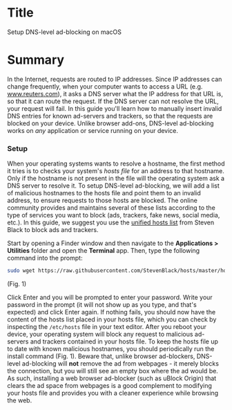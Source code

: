 # Title #
Setup DNS-level ad-blocking on macOS

# Summary #
In the Internet, requests are routed to IP addresses. Since IP addresses can change frequently, when your computer wants
to access a URL (e.g. www.reuters.com), it asks a DNS server what the IP address for that URL is, so that it can route
the request. If the DNS server can not resolve the URL, your request will fail. In this guide you'll learn how to
manually insert invalid DNS entries for known ad-servers and trackers, so that the requests are blocked on your device.
Unlike browser add-ons, DNS-level ad-blocking works on *any* application or service running on your device.

### Setup ###

When your operating systems wants to resolve a hostname, the first method it tries is to checks your system's *hosts
file* for an address to that hostname. Only if the hostname is not present in the file will the operating system ask a
DNS server to resolve it. To setup DNS-level ad-blocking, we will add a list of malicious hostnames to the hosts file
and point them to an invalid address, to ensure requests to those hosts are blocked. The online community provides and
maintains several of these lists according to the type of services you want to block (ads, trackers, fake news, social
media, etc.). In this guide, we suggest you use the [unified hosts
list](https://raw.githubusercontent.com/StevenBlack/hosts/master/hosts) from Steven Black to block ads and trackers.

Start by opening a Finder window and then navigate to the **Applications > Utilities** folder and open the **Terminal**
app. Then, type the following command into the prompt:

```bash
sudo wget https://raw.githubusercontent.com/StevenBlack/hosts/master/hosts -O /etc/
```
(Fig. 1)

Click Enter and you will be prompted to enter your password. Write your password in the prompt (it will not show up as
you type, and that's expected) and click Enter again. If nothing fails, you should now have the content of the hosts
list placed in your hosts file, which you can check by inspecting the `/etc/hosts` file in your text editor. After you
reboot your device, your operating system will block any request to malicious ad-servers and trackers contained in your
hosts file. To keep the hosts file up to date with known malicious hostnames, you should periodically run the install
command (Fig. 1). Beware that, unlike browser ad-blockers, DNS-level ad-blocking will **not** remove the ad from
webpages - it merely blocks the connection, but you will still see an empty box where the ad would be. As such,
installing a web browser ad-blocker (such as uBlock Origin) that clears the ad space from webpages is a good complement
to modifying your hosts file and provides you with a cleaner experience while browsing the web.
